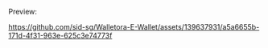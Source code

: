 Preview:

https://github.com/sid-sg/Walletora-E-Wallet/assets/139637931/a5a6655b-171d-4f31-963e-625c3e74773f

